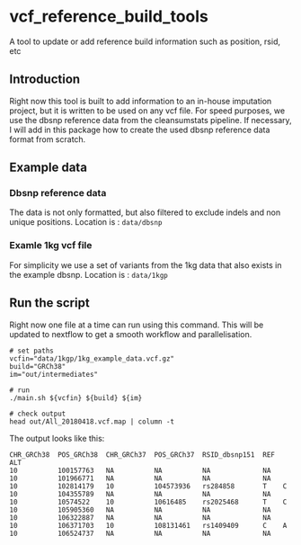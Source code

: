 # vcf_reference_build_tools
A tool to update or add reference build information such as position, rsid, etc


## Introduction
Right now this tool is built to add information to an in-house imputation project, but it is written to be used on any vcf file. For speed purposes, we use the dbsnp reference data from the cleansumstats pipeline. If necessary, I will add in this package how to create the used dbsnp reference data format from scratch.

## Example data
### Dbsnp reference data
The data is not only formatted, but also filtered to exclude indels and non unique positions. Location is : `data/dbsnp`


### Examle 1kg vcf file
For simplicity we use a set of variants from the 1kg data that also exists in the example dbsnp. Location is : `data/1kgp`

## Run the script
Right now one file at a time can run using this command. This will be updated to nextflow to get a smooth workflow and parallelisation.

```
# set paths
vcfin="data/1kgp/1kg_example_data.vcf.gz"
build="GRCh38"
im="out/intermediates"

# run
./main.sh ${vcfin} ${build} ${im}

# check output
head out/All_20180418.vcf.map | column -t
```

The output looks like this:
```
CHR_GRCh38  POS_GRCh38  CHR_GRCh37  POS_GRCh37  RSID_dbsnp151  REF  ALT
10          100157763   NA          NA          NA             NA
10          101966771   NA          NA          NA             NA
10          102814179   10          104573936   rs284858       T    C
10          104355789   NA          NA          NA             NA
10          10574522    10          10616485    rs2025468      T    C
10          105905360   NA          NA          NA             NA
10          106322887   NA          NA          NA             NA
10          106371703   10          108131461   rs1409409      C    A
10          106524737   NA          NA          NA             NA
```


